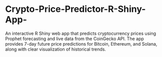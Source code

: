 # Crypto-Price-Predictor-R-Shiny-App-
An interactive R Shiny web app that predicts cryptocurrency prices using Prophet forecasting and live data from the CoinGecko API. The app provides 7-day future price predictions for Bitcoin, Ethereum, and Solana, along with clear visualization of historical trends.
